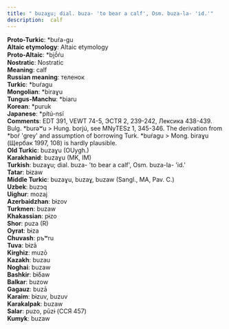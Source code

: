 ```yaml
---
title: " buzaɣu; dial. buza- 'to bear a calf', Osm. buza-la- 'id.'"
description:  calf
---
```


<strong>Proto-Turkic</strong>:  *buŕa-gu<br>
<strong>Altaic etymology</strong>:  Altaic etymology<br>
<strong> Proto-Altaic</strong>:  *bi̯ŏ́ŕu<br>
<strong>Nostratic</strong>:  Nostratic<br>
<strong>Meaning</strong>:  calf<br>
<strong>Russian meaning</strong>:  теленок<br>
<strong>Turkic</strong>:  *buŕagu<br>
<strong>Mongolian</strong>:  *biraɣu<br>
<strong>Tungus-Manchu</strong>:  *biaru<br>
<strong>Korean</strong>:  *puruk<br>
<strong>Japanese</strong>:  *pítú-nsí<br>
<strong>Comments</strong>:  EDT 391, VEWT 74-5, ЭСТЯ 2, 239-242, Лексика 438-439. Bulg. *burǝʷu > Hung. borjú, see MNyTESz 1, 345-346. The derivation from *boŕ 'grey' and assumption of borrowing Turk. *buŕagu > Mong. biraɣu (Щербак 1997, 108) is hardly plausible.<br>
<strong>Old Turkic</strong>:  buzaɣu (OUygh.)<br>
<strong>Karakhanid</strong>:  buzaɣu (MK, IM)<br>
<strong>Turkish</strong>:  buzaɣu; dial. buza- 'to bear a calf', Osm. buza-la- 'id.'<br>
<strong>Tatar</strong>:  bɨzaw<br>
<strong>Middle Turkic</strong>:  buzaɣu, buzaɣ, buzaw (Sangl., MA, Pav. C.)<br>
<strong>Uzbek</strong>:  buzɔq<br>
<strong>Uighur</strong>:  mozaj<br>
<strong>Azerbaidzhan</strong>:  bɨzov<br>
<strong>Turkmen</strong>:  buzaw<br>
<strong>Khakassian</strong>:  pɨzo<br>
<strong>Shor</strong>:  puza (R)<br>
<strong>Oyrat</strong>:  bɨza<br>
<strong>Chuvash</strong>:  pъʷru<br>
<strong>Tuva</strong>:  bɨzā<br>
<strong>Kirghiz</strong>:  muzō<br>
<strong>Kazakh</strong>:  buzau<br>
<strong>Noghai</strong>:  buzaw<br>
<strong>Bashkir</strong>:  bɨδaw<br>
<strong>Balkar</strong>:  buzow<br>
<strong>Gagauz</strong>:  buzā<br>
<strong>Karaim</strong>:  bɨzuv, buzuv<br>
<strong>Karakalpak</strong>:  buzaw<br>
<strong>Salar</strong>:  puzo, pūzɨ (ССЯ 457)<br>
<strong>Kumyk</strong>:  buzaw<br>


